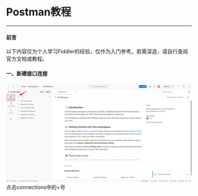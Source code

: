 # Postman教程
---
#### 前言
以下内容仅为个人学习Fiddler的经验，仅作为入门参考。若需深造，请自行查阅官方文档或教程。

#### 一、新建接口连接
![连接](./img/1.jpg)
点击connections中的+号
